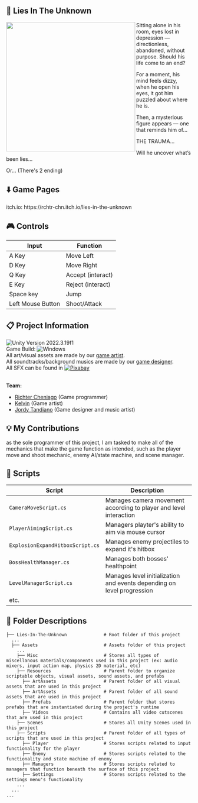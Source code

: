 <h2>👹 Lies In The Unknown</h2>
  <img width=350px align="left" src=https://img.itch.zone/aW1hZ2UvMzc4NzQ2Ny8yMjU2OTM1My5wbmc=/347x500/kOxbxh.png>

Sitting alone in his room, eyes lost in depression — directionless, abandoned, without purpose. Should his life come to an end?

For a moment, his mind feels dizzy, when he open his eyes, it got him puzzled about where he is.

Then, a mysterious figure appears — one that reminds him of…

THE TRAUMA…

Will he uncover what’s been lies...

Or… (There's 2 ending)


<h2>⬇️ Game Pages</h2>
  itch.io: https://rchtr-chn.itch.io/lies-in-the-unknown
  
<h2>🎮 Controls</h2>

  | Input | Function |
  | -------------------- | --------------------- |
  | A Key | Move Left |
  | D Key | Move Right |
  | Q Key | Accept (interact) |
  | E Key | Reject (interact) |
  | Space key | Jump |
  | Left Mouse Button | Shoot/Attack |
  
<h2>📋 Project Information</h2>

  ![Unity Version 2022.3.19f1](https://img.shields.io/badge/Unity_Version-2022.3.19f1-FFFFFF.svg?style=flat-square&logo=unity) <br/>
  Game Build: ![Windows](https://img.shields.io/badge/Windows-004fe1.svg?style=flat-square&logo=windows) <br/>
  All art/visual assets are made by our <a href="https://kelvinkel.carrd.co">game artist</a>. <br/>
  All soundtracks/background musics are made by our <a href="https://jordytandiano.carrd.co">game designer</a>. <br/>
  All SFX can be found in [![Pixabay](https://img.shields.io/badge/Pixabay-191B26.svg?style=flat-square&logo=Pixabay)](https://pixabay.com) <br/> <br/>
  
  <b>Team:</b>
  - <a href="https://github.com/rchtr-chn">Richter Cheniago</a> (Game programmer)
  - <a href="https://kelvinkel.carrd.co">Kelvin</a> (Game artist)
  - <a href="https://jordytandiano.carrd.co">Jordy Tandiano</a> (Game designer and music artist)

<h2>💡 My Contributions</h2>

  as the sole programmer of this project, I am tasked to make all of the mechanics that make the game function as intended, such as the player move and shoot mechanic, enemy AI/state machine, and scene manager.
<h2>📜 Scripts</h2>

  | Script | Description |
  | ------ | ----------- |
  | `CameraMoveScript.cs ` | Manages camera movement according to player and level interaction |
  | `PlayerAimingScript.cs` | Managers playter's ability to aim via mouse cursor|
  | `ExplosionExpandHitboxScript.cs` | Manages enemy projectiles to expand it's hitbox |
  | `BossHealthManager.cs` | Manages both bosses' healthpoint |
  | `LevelManagerScript.cs` | Manages level initialization and events depending on level progression |
  | etc. |

<h2>📂 Folder Descriptions</h2>

  ```
  ├── Lies-In-The-Unknown              # Root folder of this project
    ...
    ├── Assets                         # Assets folder of this project
      ...
      ├── Misc                         # Stores all types of miscellanous materials/components used in this project (ex: audio mixers, input action map, physics 2D material, etc)
      ├── Resources                    # Parent folder to organize scriptable objects, visual assets, sound assets, and prefabs
        ├── ArtAssets                  # Parent folder of all visual assets that are used in this project
        ├── ArtAssets                  # Parent folder of all sound assets that are used in this project
        ├── Prefabs                    # Parent folder that stores prefabs that are instantiated during the project's runtime
        ├── Videos                     # Contains all video cutscenes that are used in this project
      ├── Scenes                       # Stores all Unity Scenes used in this project
      ├── Scripts                      # Parent folder of all types of scripts that are used in this project
        ├── Player                     # Stores scripts related to input functionality for the player
        ├── Enemy                      # Stores scripts related to the functionality and state machine of enemy
        ├── Managers                   # Stores scripts related to managers that function beneath the surface of this project
        ├── Settings                   # Stores scripts related to the settings menu's functionality
      ...
    ...
  ...
  ```
